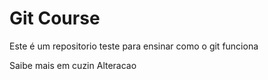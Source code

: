 # Git Course
Este é um repositorio teste para ensinar como o git funciona

Saibe mais em cuzin
Alteracao
